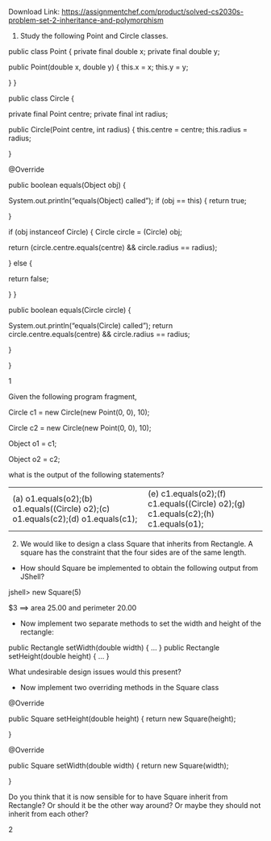 Download Link: https://assignmentchef.com/product/solved-cs2030s-problem-set-2-inheritance-and-polymorphism
<br>



<ol>

 <li>Study the following Point and Circle classes.</li>

</ol>

public class Point { private final double x; private final double y;

public Point(double x, double y) { this.x = x; this.y = y;

} }

public class Circle {

private final Point centre; private final int radius;

public Circle(Point centre, int radius) { this.centre = centre; this.radius = radius;

}

@Override

public boolean equals(Object obj) {

System.out.println(“equals(Object) called”); if (obj == this) { return true;

}

if (obj instanceof Circle) { Circle circle = (Circle) obj;

return (circle.centre.equals(centre) &amp;&amp; circle.radius == radius);

} else {

return false;

} }

public boolean equals(Circle circle) {

System.out.println(“equals(Circle) called”); return circle.centre.equals(centre) &amp;&amp; circle.radius == radius;

}

}

1

Given the following program fragment,

Circle c1 = new Circle(new Point(0, 0), 10);

Circle c2 = new Circle(new Point(0, 0), 10);

Object o1 = c1;

Object o2 = c2;

what is the output of the following statements?

<table width="515">

 <tbody>

  <tr>

   <td width="277">(a)     o1.equals(o2);(b)    o1.equals((Circle) o2);(c)     o1.equals(c2);(d)    o1.equals(c1);</td>

   <td width="237">(e)    c1.equals(o2);(f)      c1.equals((Circle) o2);(g)    c1.equals(c2);(h)    c1.equals(o1);</td>

  </tr>

 </tbody>

</table>

<ol start="2">

 <li>We would like to design a class Square that inherits from Rectangle. A square has the constraint that the four sides are of the same length.</li>

</ol>

<ul>

 <li>How should Square be implemented to obtain the following output from JShell?</li>

</ul>

jshell&gt; new Square(5)

$3 ==&gt; area 25.00 and perimeter 20.00

<ul>

 <li>Now implement two separate methods to set the width and height of the rectangle:</li>

</ul>

public Rectangle setWidth(double width) { … } public Rectangle setHeight(double height) { … }

What undesirable design issues would this present?

<ul>

 <li>Now implement two overriding methods in the Square class</li>

</ul>

@Override

public Square setHeight(double height) { return new Square(height);

}

@Override

public Square setWidth(double width) { return new Square(width);

}

Do you think that it is now sensible for to have Square inherit from Rectangle? Or should it be the other way around? Or maybe they should not inherit from each other?

2
